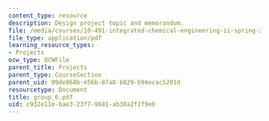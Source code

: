 ```yaml
---
content_type: resource
description: Design project topic and memorandum.
file: /media/courses/10-491-integrated-chemical-engineering-ii-spring-2006/c932e11ebae323f79681ab38a2f2f9e0_group_6.pdf
file_type: application/pdf
learning_resource_types:
- Projects
ocw_type: OCWFile
parent_title: Projects
parent_type: CourseSection
parent_uid: 09de868b-e56b-87a8-b829-b94ecac5201d
resourcetype: Document
title: group_6.pdf
uid: c932e11e-bae3-23f7-9681-ab38a2f2f9e0
---
```

